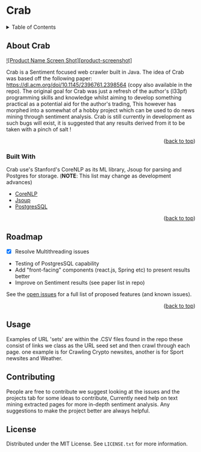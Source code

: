 # Crab

<!-- TABLE OF CONTENTS -->
<details>
  <summary>Table of Contents</summary>
  <ol>
    <li>
      <a href="#about-the-project">About The Project</a>
      <ul>
        <li><a href="#built-with">Built With</a></li>
      </ul>
    </li>
    <li>
      <a href="#getting-started">Getting Started</a>
      <ul>
        <li><a href="#prerequisites">Prerequisites</a></li>
        <li><a href="#installation">Installation</a></li>
      </ul>
    </li>
    <li><a href="#usage">Usage</a></li>
    <li><a href="#roadmap">Roadmap</a></li>
    <li><a href="#contributing">Contributing</a></li>
    <li><a href="#license">License</a></li>
    <li><a href="#contact">Contact</a></li>
    <li><a href="#acknowledgments">Acknowledgments</a></li>
  </ol>
</details>

<!-- ABOUT THE PROJECT -->
## About Crab

[![Product Name Screen Shot][product-screenshot]](https://example.com)

Crab is a Sentiment focused web crawler built in Java. The idea of Crab was based off the following paper:
https://dl.acm.org/doi/10.1145/2396761.2398564 (copy also available in the repo). The original goal for Crab was just a refresh of the author's (l33pf) programming skills and 
knowledge whilst aiming to develop something practical as a potential aid for the author's trading, This however has morphed into a somewhat of a hobby project which can be used to do news mining through sentiment analysis. Crab is still currently in development as such bugs will exist, it is suggested that any results derived from it to be taken with a pinch of salt !

<p align="right">(<a href="#top">back to top</a>)</p>

### Built With

Crab use's Stanford's CoreNLP as its ML library, Jsoup for parsing and Postgres for storage. (<b>NOTE</b>: This list may change as development advances)


* [CoreNLP](https://stanfordnlp.github.io/CoreNLP/)
* [Jsoup](https://jsoup.org/)
* [PostgresSQL](https://www.postgresql.org/)

<p align="right">(<a href="#top">back to top</a>)</p>

<!-- ROADMAP -->
## Roadmap

- [x] Resolve Multithreading issues
-  Testing of PostgresSQL capability 
-  Add "front-facing" components (react.js, Spring etc) to present results better
-  Improve on Sentiment results (see paper list in repo)

See the [open issues](https://github.com/othneildrew/Best-README-Template/issues) for a full list of proposed features (and known issues).

<p align="right">(<a href="#top">back to top</a>)</p>

<!-- USAGE EXAMPLES -->
## Usage

Examples of URL 'sets' are within the .CSV files found in the repo these consist of links we class as the URL seed set and then crawl through each page. one example
is for Crawling Crypto newsites, another is for Sport newsites and Weather. 


<!-- CONTRIBUTING -->
## Contributing

People are free to contribute we suggest looking at the issues and the projects tab for some ideas to contribute, Currently need help on text mining extracted
pages for more in-depth sentiment analysis. Any suggestions to make the project better are always helpful.

<!-- LICENSE -->
## License

Distributed under the MIT License. See `LICENSE.txt` for more information.


